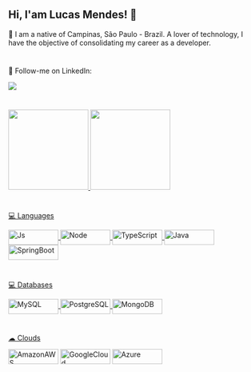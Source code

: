 ## Hi, I'am Lucas Mendes! 🚀
 👨 I am a native of Campinas, São Paulo - Brazil. A lover of technology, I have the objective of consolidating my career as a developer.
#

📱 Follow-me on LinkedIn:
<div> 
    <a href="https://www.linkedin.com/in/lucas-mendes-f/" target="_blank"><img src="https://img.shields.io/badge/-LinkedIn-%230077B5?style=for-the-badge&logo=linkedin&logoColor=white" target="_blank"></a> 
</div>

#

<div align="left">
  <a href="https://github.com/lucasfabbrim">
  <img height="160em" src="https://github-readme-stats.vercel.app/api?username=lucasfabbrim&show_icons=true&theme=dark&include_all_commits=true&count_private=true"/>
  <img height="160em" src="https://github-readme-stats.vercel.app/api/top-langs/?username=lucasfabbrim&layout=compact&langs_count=7&theme=dark"/>
</div>
      
#
💻 Languages
<div style="display: inline_block">
  <img align="center" alt="Js" height="30" width="100" src="https://img.shields.io/badge/JavaScript-F7DF1E?style=for-the-badge&logo=javascript&logoColor=black">
  <img align="center" alt="Node" height="30" width="100" src="https://img.shields.io/badge/Node.js-43853D?style=for-the-badge&logo=node.js&logoColor=white">
  <img align="center" alt="TypeScript" height="30" width="100" src="https://img.shields.io/badge/TypeScript-007ACC?style=for-the-badge&logo=typescript&logoColor=white">
  <img align="center" alt="Java" height="30" width="100" src="https://img.shields.io/badge/Java-ED8B00?style=for-the-badge&logo=openjdk&logoColor=white">
  <img align="center" alt="SpringBoot" height="30" width="100" src="https://img.shields.io/badge/Spring-6DB33F?style=for-the-badge&logo=spring&logoColor=white">
</div>

#

💻 Databases
<div style="display: inline_block">
  <img align="center" alt="MySQL" height="30" width="100" src="https://img.shields.io/badge/MySQL-00000F?style=for-the-badge&logo=mysql&logoColor=white">
  <img align="center" alt="PostgreSQL" height="30" width="100" src="https://img.shields.io/badge/PostgreSQL-316192?style=for-the-badge&logo=postgresql&logoColor=white">
  <img align="center" alt="MongoDB" height="30" width="100" src="https://img.shields.io/badge/MongoDB-4EA94B?style=for-the-badge&logo=mongodb&logoColor=white">
</div>

 #

 ☁ Clouds
<div style="display: inline_block">
  <a href="https://www.udemy.com/certificate/UC-e61256a0-3c84-44f7-94c8-b8783a3423e1/"><img align="center" alt="AmazonAWS" height="30" width="100" src="https://img.shields.io/badge/Amazon_AWS-232F3E?style=for-the-badge&logo=amazon-aws&logoColor=white"></a>
  <a href="https://www.sp.senai.br/consulta-certificado?qrcode=51222234712/13207237"><img align="center" alt="GoogleCloud" height="30" width="100" src="https://img.shields.io/badge/Google_Cloud-4285F4?style=for-the-badge&logo=google-cloud&logoColor=white"></a>
  <a href="https://www.udemy.com/certificate/UC-0a97696c-7c30-4477-b5ad-a496e31f6bcd/"><img align="center" alt="Azure" height="30" width="100" src="https://img.shields.io/badge/Microsoft_Azure-0089D6?style=for-the-badge&logo=microsoft-azure&logoColor=white"></a>
</div>

 
